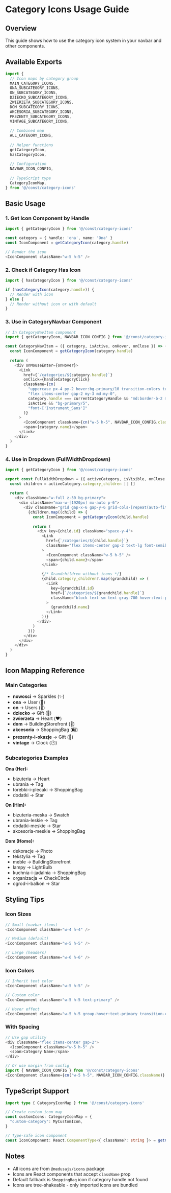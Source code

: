 # Category Icons Usage Guide

## Overview
This guide shows how to use the category icon system in your navbar and other components.

## Available Exports

```typescript
import {
  // Icon maps by category group
  MAIN_CATEGORY_ICONS,
  ONA_SUBCATEGORY_ICONS,
  ON_SUBCATEGORY_ICONS,
  DZIECKO_SUBCATEGORY_ICONS,
  ZWIERZETA_SUBCATEGORY_ICONS,
  DOM_SUBCATEGORY_ICONS,
  AKCESORIA_SUBCATEGORY_ICONS,
  PREZENTY_SUBCATEGORY_ICONS,
  VINTAGE_SUBCATEGORY_ICONS,
  
  // Combined map
  ALL_CATEGORY_ICONS,
  
  // Helper functions
  getCategoryIcon,
  hasCategoryIcon,
  
  // Configuration
  NAVBAR_ICON_CONFIG,
  
  // TypeScript type
  CategoryIconMap,
} from '@/const/category-icons'
```

## Basic Usage

### 1. Get Icon Component by Handle

```typescript
import { getCategoryIcon } from '@/const/category-icons'

const category = { handle: 'ona', name: 'Ona' }
const IconComponent = getCategoryIcon(category.handle)

// Render the icon
<IconComponent className="w-5 h-5" />
```

### 2. Check if Category Has Icon

```typescript
import { hasCategoryIcon } from '@/const/category-icons'

if (hasCategoryIcon(category.handle)) {
  // Render with icon
} else {
  // Render without icon or with default
}
```

### 3. Use in CategoryNavbar Component

```typescript
// In CategoryNavItem component
import { getCategoryIcon, NAVBAR_ICON_CONFIG } from '@/const/category-icons'

const CategoryNavItem = ({ category, isActive, onHover, onClose }) => {
  const IconComponent = getCategoryIcon(category.handle)
  
  return (
    <div onMouseEnter={onHover}>
      <Link
        href={`/categories/${category.handle}`}
        onClick={handleCategoryClick}
        className={cn(
          "uppercase px-4 py-2 hover:bg-primary/10 transition-colors text-lg",
          "flex items-center gap-2 my-3 md:my-0",
          category.handle === currentCategoryHandle && "md:border-b-2 md:border-primary text-primary",
          isActive && "bg-primary/5",
          "font-['Instrument_Sans']"
        )}
      >
        <IconComponent className={cn("w-5 h-5", NAVBAR_ICON_CONFIG.className)} />
        <span>{category.name}</span>
      </Link>
    </div>
  )
}
```

### 4. Use in Dropdown (FullWidthDropdown)

```typescript
import { getCategoryIcon } from '@/const/category-icons'

export const FullWidthDropdown = ({ activeCategory, isVisible, onClose }) => {
  const children = activeCategory.category_children || []
  
  return (
    <div className="w-full z-50 bg-primary">
      <div className="max-w-[1920px] mx-auto p-6">
        <div className="grid gap-x-6 gap-y-6 grid-cols-[repeat(auto-fit,minmax(180px,max-content))]">
          {children.map((child) => {
            const IconComponent = getCategoryIcon(child.handle)
            
            return (
              <div key={child.id} className="space-y-4">
                <Link
                  href={`/categories/${child.handle}`}
                  className="flex items-center gap-2 text-lg font-semibold hover:text-primary"
                >
                  <IconComponent className="w-5 h-5" />
                  <span>{child.name}</span>
                </Link>
                
                {/* Grandchildren without icons */}
                {child.category_children?.map((grandchild) => (
                  <Link
                    key={grandchild.id}
                    href={`/categories/${grandchild.handle}`}
                    className="block text-sm text-gray-700 hover:text-primary"
                  >
                    {grandchild.name}
                  </Link>
                ))}
              </div>
            )
          })}
        </div>
      </div>
    </div>
  )
}
```

## Icon Mapping Reference

### Main Categories
- **nowosci** → Sparkles (✨)
- **ona** → User (👤)
- **on** → Users (👥)
- **dziecko** → Gift (🎁)
- **zwierzeta** → Heart (❤️)
- **dom** → BuildingStorefront (🏪)
- **akcesoria** → ShoppingBag (🛍️)
- **prezenty-i-okazje** → Gift (🎁)
- **vintage** → Clock (🕐)

### Subcategories Examples

**Ona (Her):**
- bizuteria → Heart
- ubrania → Tag
- torebki-i-plecaki → ShoppingBag
- dodatki → Star

**On (Him):**
- bizuteria-meska → Swatch
- ubrania-leskie → Tag
- dodatki-meskie → Star
- akcesoria-meskie → ShoppingBag

**Dom (Home):**
- dekoracje → Photo
- tekstylia → Tag
- meble → BuildingStorefront
- lampy → LightBulb
- kuchnia-i-jadalnia → ShoppingBag
- organizacja → CheckCircle
- ogrod-i-balkon → Star

## Styling Tips

### Icon Sizes
```typescript
// Small (navbar items)
<IconComponent className="w-4 h-4" />

// Medium (default)
<IconComponent className="w-5 h-5" />

// Large (headers)
<IconComponent className="w-6 h-6" />
```

### Icon Colors
```typescript
// Inherit text color
<IconComponent className="w-5 h-5" />

// Custom color
<IconComponent className="w-5 h-5 text-primary" />

// Hover effect
<IconComponent className="w-5 h-5 group-hover:text-primary transition-colors" />
```

### With Spacing
```typescript
// Use gap utility
<div className="flex items-center gap-2">
  <IconComponent className="w-5 h-5" />
  <span>Category Name</span>
</div>

// Or use margin from config
import { NAVBAR_ICON_CONFIG } from '@/const/category-icons'
<IconComponent className={cn("w-5 h-5", NAVBAR_ICON_CONFIG.className)} />
```

## TypeScript Support

```typescript
import type { CategoryIconMap } from '@/const/category-icons'

// Create custom icon map
const customIcons: CategoryIconMap = {
  "custom-category": MyCustomIcon,
}

// Type-safe icon component
const IconComponent: React.ComponentType<{ className?: string }> = getCategoryIcon('ona')
```

## Notes

- All icons are from `@medusajs/icons` package
- Icons are React components that accept `className` prop
- Default fallback is `ShoppingBag` icon if category handle not found
- Icons are tree-shakeable - only imported icons are bundled
